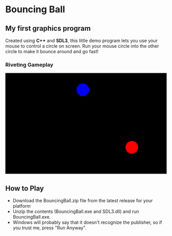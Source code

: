 # Bouncing Ball
##  **My first graphics program**

Created using **C++** and **SDL3**, this little demo program lets you use your mouse to control a circle on screen. Run your mouse circle into the other circle to make it bounce around and go fast!
### **Riveting Gameplay**
![Picture of two circles on a black background](https://raw.githubusercontent.com/henrylalonde/BouncingBall/refs/heads/master/Screenshot%202025-03-18%20152137.png)


## **How to Play**
- Download the BouncingBall.zip file from the latest release for your platform
- Unzip the contents (BouncingBall.exe and SDL3.dll) and run BouncingBall.exe. 
- Windows will probably say that it doesn't recognize the publisher, so if you trust me, press "Run Anyway".
